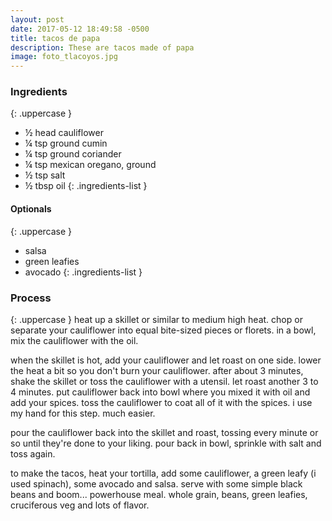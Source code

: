 ```yaml
---
layout: post
date: 2017-05-12 18:49:58 -0500
title: tacos de papa
description: These are tacos made of papa
image: foto_tlacoyos.jpg
---
```


### Ingredients
{: .uppercase }
- ½ head cauliflower
- ¼ tsp ground cumin
- ¼ tsp ground coriander
- ¼ tsp mexican oregano, ground
- ½ tsp salt
- ½ tbsp oil
{: .ingredients-list }

#### Optionals
{: .uppercase }
- salsa
- green leafies
- avocado
{: .ingredients-list }

### Process
{: .uppercase }
heat up a skillet or similar to medium high heat. chop or separate your cauliflower into equal bite-sized pieces or florets. in a bowl, mix the cauliflower with the oil.


when the skillet is hot, add your cauliflower and let roast on one side. lower the heat a bit so you don't burn your cauliflower. after about 3 minutes, shake the skillet or toss the cauliflower with a utensil. let roast another 3 to 4 minutes. put cauliflower back into bowl where you mixed it with oil and add your spices. toss the cauliflower to coat all of it with the spices. i use my hand for this step. much easier.


pour the cauliflower back into the skillet and roast, tossing every minute or so until they're done to your liking. pour back in bowl, sprinkle with salt and toss again.


to make the tacos, heat your tortilla, add some cauliflower, a green leafy (i used spinach), some avocado and salsa. serve with some simple black beans and boom... powerhouse meal. whole grain, beans, green leafies, cruciferous veg and lots of flavor.

